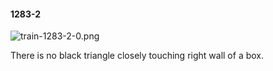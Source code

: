#### 1283-2
![train-1283-2-0.png](https://github.com/lil-lab/nlvr/raw/master/nlvr/train/images/55/train-1283-2-0.png "train-1283-2-0.png")

There is no black triangle closely touching right wall of a box.